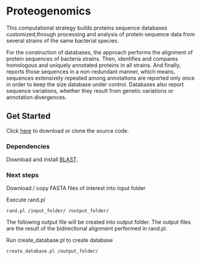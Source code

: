 # Proteogenomics

This computational strategy builds proteins sequence databases customized,through processing and analysis of protein sequence data from several strains of the same bacterial species.

For the construction of databases, the approach performs the alignment of protein sequences of bacteria strains. Then, identifies and compares homologous and uniquely annotated proteins in all strains. And finally, reports those sequences in a non-redundant manner, which means, sequences extensively repeated among annotations are reported only once in order to keep the size database under control. Databases also report sequence variations, whether they result from genetic variations or annotation divergences.

## Get Started

Click [here](https://github.com/karlactm/Proteogenomics.git) to download or clone the source code.

### Dependencies

Download and install [BLAST](https://blast.ncbi.nlm.nih.gov/Blast.cgi). 

### Next steps

Download / copy FASTA files of interest into input folder 

Execute rand.pl

```
rand.pl /input_folder/ /output_folder/
```

The following output file will be created into output folder. The output files are the result of the bidirectional alignment performed in rand.pl.

Run create_database.pl to create database

```
create_database.pl /output_folder/
```







